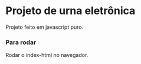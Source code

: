 # Projeto de urna eletrônica

Projeto feito em javascript puro.

### Para rodar
Rodar o index-html no navegador.
